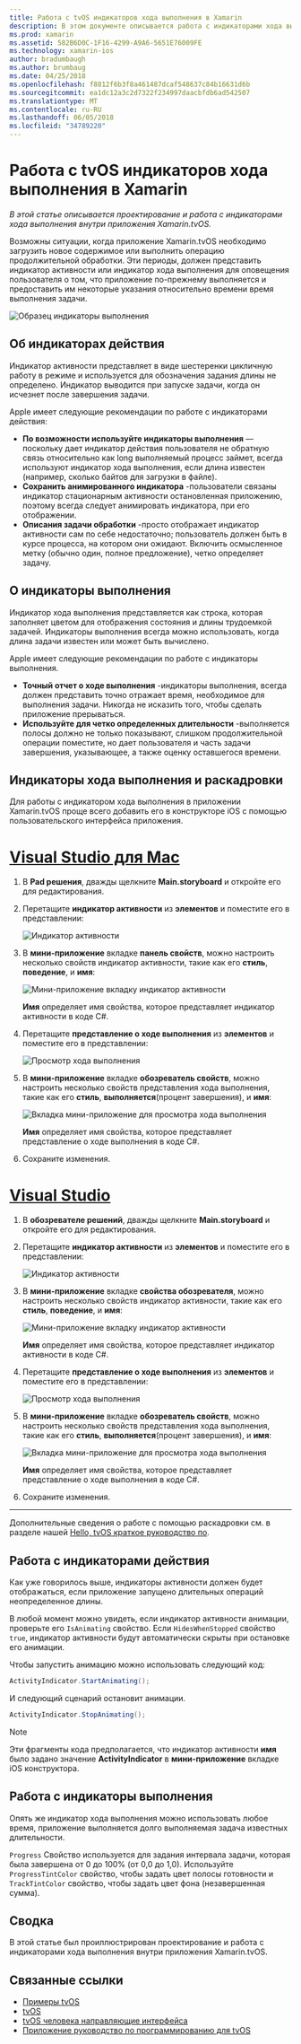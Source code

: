```yaml
---
title: Работа с tvOS индикаторов хода выполнения в Xamarin
description: В этом документе описывается работа с индикаторами хода выполнения в приложении tvOS, созданных с помощью Xamarin. В нем описывается, как индикаторы выполнения, так и индикаторы активности.
ms.prod: xamarin
ms.assetid: 582B6D0C-1F16-4299-A9A6-5651E76009FE
ms.technology: xamarin-ios
author: bradumbaugh
ms.author: brumbaug
ms.date: 04/25/2018
ms.openlocfilehash: f8812f6b3f8a461487dcaf548637c84b16631d6b
ms.sourcegitcommit: ea1dc12a3c2d7322f234997daacbfdb6ad542507
ms.translationtype: MT
ms.contentlocale: ru-RU
ms.lasthandoff: 06/05/2018
ms.locfileid: "34789220"
---
```

# <a name="working-with-tvos-progress-indicators-in-xamarin"></a>Работа с tvOS индикаторов хода выполнения в Xamarin

_В этой статье описывается проектирование и работа с индикаторами хода выполнения внутри приложения Xamarin.tvOS._

Возможны ситуации, когда приложение Xamarin.tvOS необходимо загрузить новое содержимое или выполнить операцию продолжительной обработки. Эти периоды, должен представить индикатор активности или индикатор хода выполнения для оповещения пользователя о том, что приложение по-прежнему выполняется и предоставить им некоторые указания относительно времени время выполнения задачи.

![Образец индикаторы выполнения](progress-indicators-images/intro01.png "образец индикаторы выполнения")

## <a name="about-activity-indicators"></a>Об индикаторах действия

Индикатор активности представляет в виде шестеренки цикличную работу в режиме и используется для обозначения задания длины не определено. Индикатор выводится при запуске задачи, когда он исчезнет после завершения задачи.

Apple имеет следующие рекомендации по работе с индикаторами действия:

- **По возможности используйте индикаторы выполнения** — поскольку дает индикатор действия пользователя не обратную связь относительно как long выполняемый процесс займет, всегда используют индикатор хода выполнения, если длина известен (например, сколько байтов для загрузки в файле).
- **Сохранить анимированного индикатора** -пользователи связаны индикатор стационарным активности остановленная приложению, поэтому всегда следует анимировать индикатора, при его отображении.
- **Описания задачи обработки** -просто отображает индикатор активности сам по себе недостаточно; пользователь должен быть в курсе процесса, на котором они ожидают. Включить осмысленное метку (обычно один, полное предложение), четко определяет задачу.

## <a name="about-progress-bars"></a>О индикаторы выполнения

Индикатор хода выполнения представляется как строка, которая заполняет цветом для отображения состояния и длины трудоемкой задачей. Индикаторы выполнения всегда можно использовать, когда длина задачи известен или может быть вычислено.

Apple имеет следующие рекомендации по работе с индикаторы выполнения.

- **Точный отчет о ходе выполнения** -индикаторы выполнения, всегда должен представить точно отражает время, необходимое для выполнения задачи. Никогда не исказить того, чтобы сделать приложение прерываться.
- **Используйте для четко определенных длительности** -выполняется полосы должно не только показывают, слишком продолжительной операции поместите, но дает пользователя и часть задачи завершения, указывающее, а также оценку оставшегося времени.

## <a name="progress-indicators-and-storyboards"></a>Индикаторы хода выполнения и раскадровки

Для работы с индикатором хода выполнения в приложении Xamarin.tvOS проще всего добавить его в конструкторе iOS с помощью пользовательского интерфейса приложения.

# <a name="visual-studio-for-mactabvsmac"></a>[Visual Studio для Mac](#tab/vsmac)
    
1. В **Pad решения**, дважды щелкните **Main.storyboard** и откройте его для редактирования.

2. Перетащите **индикатор активности** из **элементов** и поместите его в представлении: 

    ![Индикатор активности](progress-indicators-images/activity01.png "индикатор активности")

3. В **мини-приложение** вкладке **панель свойств**, можно настроить несколько свойств индикатор активности, такие как его **стиль**, **поведение**, и **имя**: 

    ![Мини-приложение вкладку индикатор активности](progress-indicators-images/activity02.png "вкладку мини-приложение, индикатор активности")
    
    **Имя** определяет имя свойства, которое представляет индикатор активности в коде C#.

4. Перетащите **представление о ходе выполнения** из **элементов** и поместите его в представлении: 

    ![Просмотр хода выполнения](progress-indicators-images/activity03.png "представление о ходе выполнения")

5. В **мини-приложение** вкладке **обозреватель свойств**, можно настроить несколько свойств представления хода выполнения, такие как его **стиль**, **выполняется**(процент завершения), и **имя**: 

    ![Вкладка мини-приложение для просмотра хода выполнения](progress-indicators-images/activity04.png "вкладку графического представления хода выполнения")
    
    **Имя** определяет имя свойства, которое представляет представление о ходе выполнения в коде C#.

6. Сохраните изменения.

# <a name="visual-studiotabvswin"></a>[Visual Studio](#tab/vswin)
    
1. В **обозревателе решений**, дважды щелкните **Main.storyboard** и откройте его для редактирования.

2. Перетащите **индикатор активности** из **элементов** и поместите его в представлении: 

    ![Индикатор активности](progress-indicators-images/activity01-vs.png
    "индикатор активности")

3. В **мини-приложение** вкладке **свойства обозревателя**, можно настроить несколько свойств индикатор активности, такие как его **стиль**, **поведение**, и **имя**: 

    ![Мини-приложение вкладку индикатор активности](progress-indicators-images/activity02-vs.png "вкладку мини-приложение, индикатор активности")

    **Имя** определяет имя свойства, которое представляет индикатор активности в коде C#.

4. Перетащите **представление о ходе выполнения** из **элементов** и поместите его в представлении: 

   ![Просмотр хода выполнения](progress-indicators-images/activity03-vs.png "представление о ходе выполнения")

5. В **мини-приложение** вкладке **обозреватель свойств**, можно настроить несколько свойств представления хода выполнения, такие как его **стиль**, **выполняется**(процент завершения), и **имя**: 

    ![Вкладка мини-приложение для просмотра хода выполнения](progress-indicators-images/activity04-vs.png "вкладку графического представления хода выполнения")
    
    **Имя** определяет имя свойства, которое представляет представление о ходе выполнения в коде C#.

6. Сохраните изменения.

-----

Дополнительные сведения о работе с помощью раскадровки см. в разделе нашей [Hello, tvOS краткое руководство по](~/ios/tvos/get-started/hello-tvos.md). 

## <a name="working-with-activity-indicators"></a>Работа с индикаторами действия

Как уже говорилось выше, индикаторы активности должен будет отображаться, если приложение запущено длительных операций неопределенное длины.

В любой момент можно увидеть, если индикатор активности анимации, проверьте его `IsAnimating` свойство. Если `HidesWhenStopped` свойство `true`, индикатор активности будут автоматически скрыты при остановке его анимации.

Чтобы запустить анимацию можно использовать следующий код: 

```csharp
ActivityIndicator.StartAnimating();
```

И следующий сценарий остановит анимации.

```csharp
ActivityIndicator.StopAnimating();
```

> [!NOTE]
> Эти фрагменты кода предполагается, что индикатор активности **имя** было задано значение **ActivityIndicator** в **мини-приложение** вкладке iOS конструктора.

## <a name="working-with-progress-bars"></a>Работа с индикаторы выполнения

Опять же индикатор хода выполнения можно использовать любое время, приложение выполняется долго выполняемая задача известных длительности. 

`Progress` Свойство используется для задания интервала задачи, которая была завершена от 0 до 100% (от 0,0 до 1,0). Используйте `ProgressTintColor` свойство, чтобы задать цвет полосы готовности и `TrackTintColor` свойство, чтобы задать цвет фона (незавершенная сумма).

## <a name="summary"></a>Сводка

В этой статье был проиллюстрирован проектирование и работа с индикаторами хода выполнения внутри приложения Xamarin.tvOS.

## <a name="related-links"></a>Связанные ссылки

- [Примеры tvOS](https://developer.xamarin.com/samples/tvos/all/)
- [tvOS](https://developer.apple.com/tvos/)
- [tvOS человека направляющие интерфейса](https://developer.apple.com/tvos/human-interface-guidelines/)
- [Приложение руководство по программированию для tvOS](https://developer.apple.com/library/prerelease/tvos/documentation/General/Conceptual/AppleTV_PG/)
